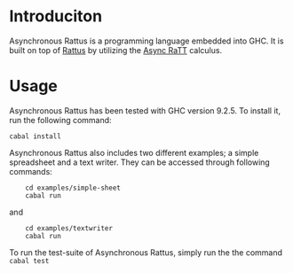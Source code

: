 # Introduciton

Asynchronous Rattus is a programming language embedded into GHC. It is built on top of [Rattus](https://github.com/pa-ba/Rattus) by utilizing the [Async RaTT](https://arxiv.org/abs/2303.03170) calculus.

# Usage

Asynchronous Rattus has been tested with GHC version 9.2.5. To install
it, run the following command:

	cabal install
	
Asynchronous Rattus also includes two different examples; a simple spreadsheet and a text writer. They can be accessed through following commands:
```
	cd examples/simple-sheet
	cabal run
```
and
```
	cd examples/textwriter
	cabal run
```

To run the test-suite of Asynchronous Rattus, simply run the the command `cabal test`
